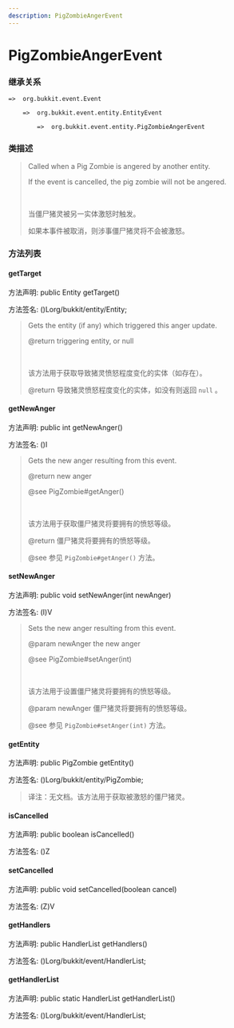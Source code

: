```yaml
---
description: PigZombieAngerEvent
---
```


# PigZombieAngerEvent

### 继承关系

    =>  org.bukkit.event.Event

        =>  org.bukkit.event.entity.EntityEvent

            =>  org.bukkit.event.entity.PigZombieAngerEvent

### 类描述

> Called when a Pig Zombie is angered by another entity.
> 
> If the event is cancelled, the pig zombie will not be angered.
> 
> <br>
> 
> 当僵尸猪灵被另一实体激怒时触发。
> 
> 如果本事件被取消，则涉事僵尸猪灵将不会被激怒。

### 方法列表

#### getTarget

方法声明: public Entity getTarget()

方法签名: ()Lorg/bukkit/entity/Entity;

> Gets the entity (if any) which triggered this anger update.
> 
> @return triggering entity, or null
> 
> <br>
> 
> 该方法用于获取导致猪灵愤怒程度变化的实体（如存在）。
> 
> @return 导致猪灵愤怒程度变化的实体，如没有则返回 `null` 。

#### getNewAnger

方法声明: public int getNewAnger()

方法签名: ()I

> Gets the new anger resulting from this event.
> 
> @return new anger
> 
> @see PigZombie#getAnger()
> 
> <br>
> 
> 该方法用于获取僵尸猪灵将要拥有的愤怒等级。
> 
> @return 僵尸猪灵将要拥有的愤怒等级。
> 
> @see 参见 `PigZombie#getAnger()` 方法。

#### setNewAnger

方法声明: public void setNewAnger(int newAnger)

方法签名: (I)V

> Sets the new anger resulting from this event.
> 
> @param newAnger the new anger
> 
> @see PigZombie#setAnger(int)
> 
> <br>
> 
> 该方法用于设置僵尸猪灵将要拥有的愤怒等级。
> 
> @param newAnger 僵尸猪灵将要拥有的愤怒等级。
> 
> @see 参见 `PigZombie#setAnger(int)` 方法。

#### getEntity

方法声明: public PigZombie getEntity()

方法签名: ()Lorg/bukkit/entity/PigZombie;

> 译注：无文档。该方法用于获取被激怒的僵尸猪灵。

#### isCancelled

方法声明: public boolean isCancelled()

方法签名: ()Z

#### setCancelled

方法声明: public void setCancelled(boolean cancel)

方法签名: (Z)V

#### getHandlers

方法声明: public HandlerList getHandlers()

方法签名: ()Lorg/bukkit/event/HandlerList;

#### getHandlerList

方法声明: public static HandlerList getHandlerList()

方法签名: ()Lorg/bukkit/event/HandlerList;